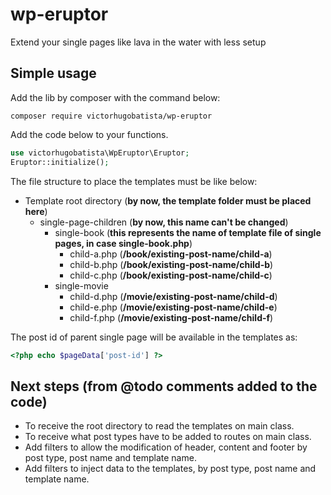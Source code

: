 # wp-eruptor
Extend your single pages like lava in the water with less setup

## Simple usage
Add the lib by composer with the command below:
```shell
composer require victorhugobatista/wp-eruptor 
```
Add the code below to your functions.
```php
use victorhugobatista\WpEruptor\Eruptor;
Eruptor::initialize();
```

The file structure to place the templates must be like below:
 * Template root directory (**by now, the template folder must be placed here**)
   * single-page-children (**by now, this name can't be changed**)
     * single-book (**this represents the name of template file of single pages, in case single-book.php**)
       * child-a.php (**/book/existing-post-name/child-a**)
       * child-b.php (**/book/existing-post-name/child-b**)
       * child-c.php (**/book/existing-post-name/child-c**)
     * single-movie
       * child-d.php (**/movie/existing-post-name/child-d**)
       * child-e.php (**/movie/existing-post-name/child-e**)
       * child-f.php (**/movie/existing-post-name/child-f**)

The post id of parent single page will be available in the templates as:
```php
<?php echo $pageData['post-id'] ?>
```

## Next steps (from @todo comments added to the code)
 * To receive the root directory to read the templates on main class.
 * To receive what post types have to be added to routes on main class.
 * Add filters to allow the modification of header, content and footer by post type, post name and template name.
 * Add filters to inject data to the templates, by post type, post name and template name.

